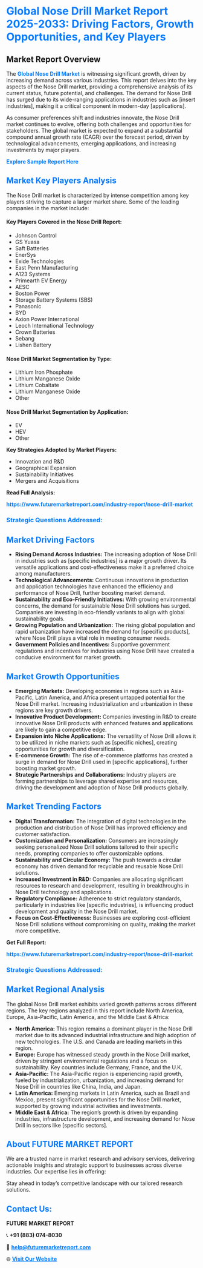 <h1 style="color: #007BFF;">Global Nose Drill Market Report 2025-2033: Driving Factors, Growth Opportunities, and Key Players</h1>

<section id="overview">
<h2>Market Report Overview</h2>
<p>The <a href="https://www.futuremarketreport.com/industry-report/nose-drill-market" style="color: #007BFF; text-decoration: none;"><strong>Global Nose Drill Market</strong></a> is witnessing significant growth, driven by increasing demand across various industries. This report delves into the key aspects of the Nose Drill market, providing a comprehensive analysis of its current status, future potential, and challenges. The demand for Nose Drill has surged due to its wide-ranging applications in industries such as [insert industries], making it a critical component in modern-day [applications].</p>
<p>As consumer preferences shift and industries innovate, the Nose Drill market continues to evolve, offering both challenges and opportunities for stakeholders. The global market is expected to expand at a substantial compound annual growth rate (CAGR) over the forecast period, driven by technological advancements, emerging applications, and increasing investments by major players.</p>
</section>

<section id="overview">
<p><a href="https://www.futuremarketreport.com/request-sample/reportId=32569" style="color: #007BFF; text-decoration: none;"><strong>Explore Sample Report Here</strong></a></p>
</section>

<section id="key-players">
<h2 style="color: #007BFF;">Market Key Players Analysis</h2>
<p>The Nose Drill market is characterized by intense competition among key players striving to capture a larger market share. Some of the leading companies in the market include:</p>
<h4>Key Players Covered in the Nose Drill Report:</h4>
<ul><li>Johnson Control</li><li>GS Yuasa</li><li>Saft Batteries</li><li>EnerSys</li><li>Exide Technologies</li><li>East Penn Manufacturing</li><li>A123 Systems</li><li>Primearth EV Energy</li><li>AESC</li><li>Boston Power</li><li>Storage Battery Systems (SBS)</li><li>Panasonic</li><li>BYD</li><li>Axion Power International</li><li>Leoch International Technology</li><li>Crown Batteries</li><li>Sebang</li><li>Lishen Battery</li></ul>
<h4>Nose Drill Market Segmentation by Type:</h4>
<ul><li>Lithium Iron Phosphate</li><li>Lithium Manganese Oxide</li><li>Lithium Cobaltate</li><li>Lithium Manganese Oxide</li><li>Other</li></ul>

<h4>Nose Drill Market Segmentation by Application:</h4>
<ul><li>EV</li><li>HEV</li><li>Other</li></ul>
<p><strong>Key Strategies Adopted by Market Players:</strong></p>
<ul>
<li>Innovation and R&D</li>
<li>Geographical Expansion</li>
<li>Sustainability Initiatives</li>
<li>Mergers and Acquisitions</li>
</ul>
</section>

<section>
<p><strong>Read Full Analysis: </strong></p><a href="https://www.futuremarketreport.com/industry-report/nose-drill-market" style="color: #007BFF; text-decoration: none;"><strong>https://www.futuremarketreport.com/industry-report/nose-drill-market</strong></a>
<h3 style="color: #007BFF;">Strategic Questions Addressed:</h3>
</section>

<section id="driving-factors">
<h2 style="color: #007BFF;">Market Driving Factors</h2>
<ul>
<li><strong>Rising Demand Across Industries:</strong> The increasing adoption of Nose Drill in industries such as [specific industries] is a major growth driver. Its versatile applications and cost-effectiveness make it a preferred choice among manufacturers.</li>
<li><strong>Technological Advancements:</strong> Continuous innovations in production and application technologies have enhanced the efficiency and performance of Nose Drill, further boosting market demand.</li>
<li><strong>Sustainability and Eco-Friendly Initiatives:</strong> With growing environmental concerns, the demand for sustainable Nose Drill solutions has surged. Companies are investing in eco-friendly variants to align with global sustainability goals.</li>
<li><strong>Growing Population and Urbanization:</strong> The rising global population and rapid urbanization have increased the demand for [specific products], where Nose Drill plays a vital role in meeting consumer needs.</li>
<li><strong>Government Policies and Incentives:</strong> Supportive government regulations and incentives for industries using Nose Drill have created a conducive environment for market growth.</li>
</ul>
</section>

<section id="growth-opportunities">
<h2 style="color: #007BFF;">Market Growth Opportunities</h2>
<ul>
<li><strong>Emerging Markets:</strong> Developing economies in regions such as Asia-Pacific, Latin America, and Africa present untapped potential for the Nose Drill market. Increasing industrialization and urbanization in these regions are key growth drivers.</li>
<li><strong>Innovative Product Development:</strong> Companies investing in R&D to create innovative Nose Drill products with enhanced features and applications are likely to gain a competitive edge.</li>
<li><strong>Expansion into Niche Applications:</strong> The versatility of Nose Drill allows it to be utilized in niche markets such as [specific niches], creating opportunities for growth and diversification.</li>
<li><strong>E-commerce Growth:</strong> The rise of e-commerce platforms has created a surge in demand for Nose Drill used in [specific applications], further boosting market growth.</li>
<li><strong>Strategic Partnerships and Collaborations:</strong> Industry players are forming partnerships to leverage shared expertise and resources, driving the development and adoption of Nose Drill products globally.</li>
</ul>
</section>

<section id="trending-factors">
<h2 style="color: #007BFF;">Market Trending Factors</h2>
<ul>
<li><strong>Digital Transformation:</strong> The integration of digital technologies in the production and distribution of Nose Drill has improved efficiency and customer satisfaction.</li>
<li><strong>Customization and Personalization:</strong> Consumers are increasingly seeking personalized Nose Drill solutions tailored to their specific needs, prompting companies to offer customizable options.</li>
<li><strong>Sustainability and Circular Economy:</strong> The push towards a circular economy has driven demand for recyclable and reusable Nose Drill solutions.</li>
<li><strong>Increased Investment in R&D:</strong> Companies are allocating significant resources to research and development, resulting in breakthroughs in Nose Drill technology and applications.</li>
<li><strong>Regulatory Compliance:</strong> Adherence to strict regulatory standards, particularly in industries like [specific industries], is influencing product development and quality in the Nose Drill market.</li>
<li><strong>Focus on Cost-Effectiveness:</strong> Businesses are exploring cost-efficient Nose Drill solutions without compromising on quality, making the market more competitive.</li>
</ul>
</section>

<section>
<p><strong>Get Full Report: </strong></p><a href="https://www.futuremarketreport.com/industry-report/nose-drill-market" style="color: #007BFF; text-decoration: none;"><strong>https://www.futuremarketreport.com/industry-report/nose-drill-market</strong></a>
<h3 style="color: #007BFF;">Strategic Questions Addressed:</h3>
</section>


<section id="regional-analysis">
<h2 style="color: #007BFF;">Market Regional Analysis</h2>
<p>The global Nose Drill market exhibits varied growth patterns across different regions. The key regions analyzed in this report include North America, Europe, Asia-Pacific, Latin America, and the Middle East & Africa:</p>
<ul>
<li><strong>North America:</strong> This region remains a dominant player in the Nose Drill market due to its advanced industrial infrastructure and high adoption of new technologies. The U.S. and Canada are leading markets in this region.</li>
<li><strong>Europe:</strong> Europe has witnessed steady growth in the Nose Drill market, driven by stringent environmental regulations and a focus on sustainability. Key countries include Germany, France, and the U.K.</li>
<li><strong>Asia-Pacific:</strong> The Asia-Pacific region is experiencing rapid growth, fueled by industrialization, urbanization, and increasing demand for Nose Drill in countries like China, India, and Japan.</li>
<li><strong>Latin America:</strong> Emerging markets in Latin America, such as Brazil and Mexico, present significant opportunities for the Nose Drill market, supported by growing industrial activities and investments.</li>
<li><strong>Middle East & Africa:</strong> The region’s growth is driven by expanding industries, infrastructure development, and increasing demand for Nose Drill in sectors like [specific sectors].</li>
</ul>
</section>

<footer>
<h2 style="color: #007BFF;">About FUTURE MARKET REPORT</h2>
<p>We are a trusted name in market research and advisory services, delivering actionable insights and strategic support to businesses across diverse industries. Our expertise lies in offering:</p>

<p>Stay ahead in today’s competitive landscape with our tailored research solutions.</p>

<h2 style="color: #007BFF;">Contact Us:</h2>
<p><strong>FUTURE MARKET REPORT</strong></p>
<p>📞 <strong>+91 (883) 074-8030</strong></p>
<p>📧 <strong><a href="mailto:help@futuremarketreport.com" style="color: #007BFF;">help@futuremarketreport.com</a></strong></p>
<p>🌐 <strong><a href="https://www.futuremarketreport.com/" style="color: #007BFF;">Visit Our Website</a></strong></p>
</footer>